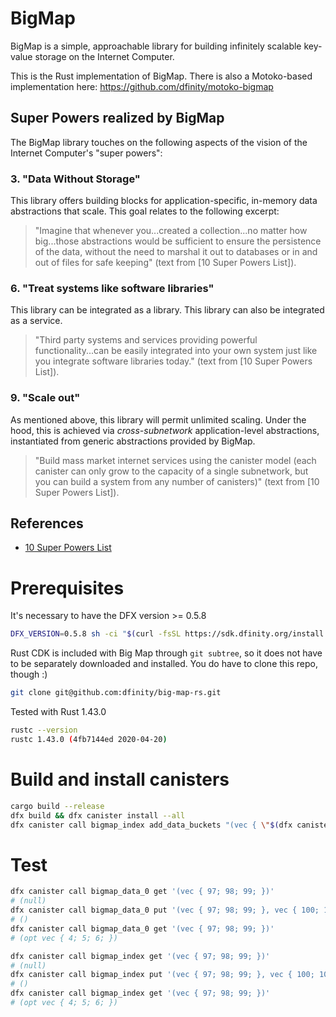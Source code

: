 # BigMap

BigMap is a simple, approachable library for building infinitely scalable key-value storage on the Internet Computer.

This is the Rust implementation of BigMap. There is also a Motoko-based implementation here: https://github.com/dfinity/motoko-bigmap

## Super Powers realized by BigMap

The BigMap library touches on the following aspects of the vision of the Internet Computer's "super powers":

### 3. "Data Without Storage"

This library offers building blocks for application-specific, in-memory data abstractions that scale.  This goal relates to the following excerpt:

> "Imagine that whenever you...created a collection...no matter how big...those abstractions would be sufficient to ensure the persistence of the data, without the need to marshal it out to databases or in and out of files for safe keeping" (text from [10 Super Powers List]).

### 6. "Treat systems like software libraries"

This library can be integrated as a library.  This library can also be integrated as a service.

> "Third party systems and services providing powerful functionality...can be easily integrated into your own system just like you integrate software libraries today." (text from [10 Super Powers List]).


### 9. "Scale out"

As mentioned above, this library will permit unlimited scaling.  Under the hood, this is achieved via _cross-subnetwork_ application-level abstractions, instantiated from generic abstractions provided by BigMap.

> "Build mass market internet services using the canister model (each canister can only grow to the capacity of a single subnetwork, but you can build a system from any number of canisters)" (text from [10 Super Powers List]).


## References

- [10 Super Powers List](https://docs.google.com/document/d/1Bxnn0--YoB_2sVWm33jWXhDFxsyOEhYG0KU7G1SL_q8/edit)


# Prerequisites

It's necessary to have the DFX version >= 0.5.8

```bash
DFX_VERSION=0.5.8 sh -ci "$(curl -fsSL https://sdk.dfinity.org/install.sh)"
```

Rust CDK is included with Big Map through `git subtree`, so it does not have to be separately downloaded and installed. You do have to clone this repo, though :)

```bash
git clone git@github.com:dfinity/big-map-rs.git
```


<!--
```bash
cd sdk
cargo build --release
alias dfx=$(realpath target/x86_64-unknown-linux-musl/release/dfx)
cd ../big-map-rs
```
-->

Tested with Rust 1.43.0
```bash
rustc --version
rustc 1.43.0 (4fb7144ed 2020-04-20)
```

# Build and install canisters

```bash
cargo build --release
dfx build && dfx canister install --all
dfx canister call bigmap_index add_data_buckets "(vec { \"$(dfx canister id bigmap_data_0)\"; \"$(dfx canister id bigmap_data_1)\"; \"$(dfx canister id bigmap_data_2)\"; })"
```

# Test

```bash
dfx canister call bigmap_data_0 get '(vec { 97; 98; 99; })'
# (null)
dfx canister call bigmap_data_0 put '(vec { 97; 98; 99; }, vec { 100; 101; 102; })'
# ()
dfx canister call bigmap_data_0 get '(vec { 97; 98; 99; })'
# (opt vec { 4; 5; 6; })
```

```bash
dfx canister call bigmap_index get '(vec { 97; 98; 99; })'
# (null)
dfx canister call bigmap_index put '(vec { 97; 98; 99; }, vec { 100; 101; 102; })'
# ()
dfx canister call bigmap_index get '(vec { 97; 98; 99; })'
# (opt vec { 4; 5; 6; })
```
